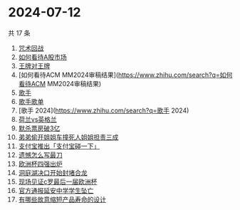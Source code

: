 # 2024-07-12

共 17 条

<!-- BEGIN ZHIHUSEARCH -->
<!-- 最后更新时间 Fri Jul 12 2024 18:08:47 GMT+0800 (China Standard Time) -->
1. [咒术回战](https://www.zhihu.com/search?q=咒术回战)
1. [如何看待A股市场](https://www.zhihu.com/search?q=如何看待A股市场)
1. [王牌对王牌](https://www.zhihu.com/search?q=王牌对王牌)
1. [如何看待ACM MM2024审稿结果](https://www.zhihu.com/search?q=如何看待ACM MM2024审稿结果)
1. [歌手](https://www.zhihu.com/search?q=歌手)
1. [歌手歌单](https://www.zhihu.com/search?q=歌手歌单)
1. [歌手 2024](https://www.zhihu.com/search?q=歌手 2024)
1. [荷兰vs英格兰](https://www.zhihu.com/search?q=荷兰vs英格兰)
1. [默杀票房破3亿](https://www.zhihu.com/search?q=默杀票房破3亿)
1. [弟弟偷开姐姐车撞死人姐姐担责三成](https://www.zhihu.com/search?q=弟弟偷开姐姐车撞死人姐姐担责三成)
1. [支付宝推出「支付宝碰一下」](https://www.zhihu.com/search?q=支付宝推出「支付宝碰一下」)
1. [遗憾怎么写最刀](https://www.zhihu.com/search?q=遗憾怎么写最刀)
1. [欧洲杯四强出炉](https://www.zhihu.com/search?q=欧洲杯四强出炉)
1. [洞庭湖决口开始封堵合龙](https://www.zhihu.com/search?q=洞庭湖决口开始封堵合龙)
1. [现场见证c罗最后一届欧洲杯](https://www.zhihu.com/search?q=现场见证c罗最后一届欧洲杯)
1. [官方通报延安中学学生坠亡](https://www.zhihu.com/search?q=官方通报延安中学学生坠亡)
1. [有哪些故意缩短产品寿命的设计](https://www.zhihu.com/search?q=有哪些故意缩短产品寿命的设计)
<!-- END ZHIHUSEARCH -->

